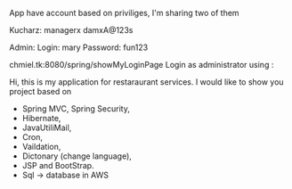 
App have account based on priviliges, I'm sharing two of them

Kucharz:
managerx
damxA@123s

Admin:
Login: mary
Password: fun123


chmiel.tk:8080/spring/showMyLoginPage
Login as administrator using : 


Hi, this is my application for restaraurant services.
I would like to show you project based on 
- Spring MVC, Spring Security,
- Hibernate, 
- JavaUtiliMail, 
- Cron,
- Vaildation, 
- Dictonary (change language),
- JSP and BootStrap.
- Sql -> database in AWS
